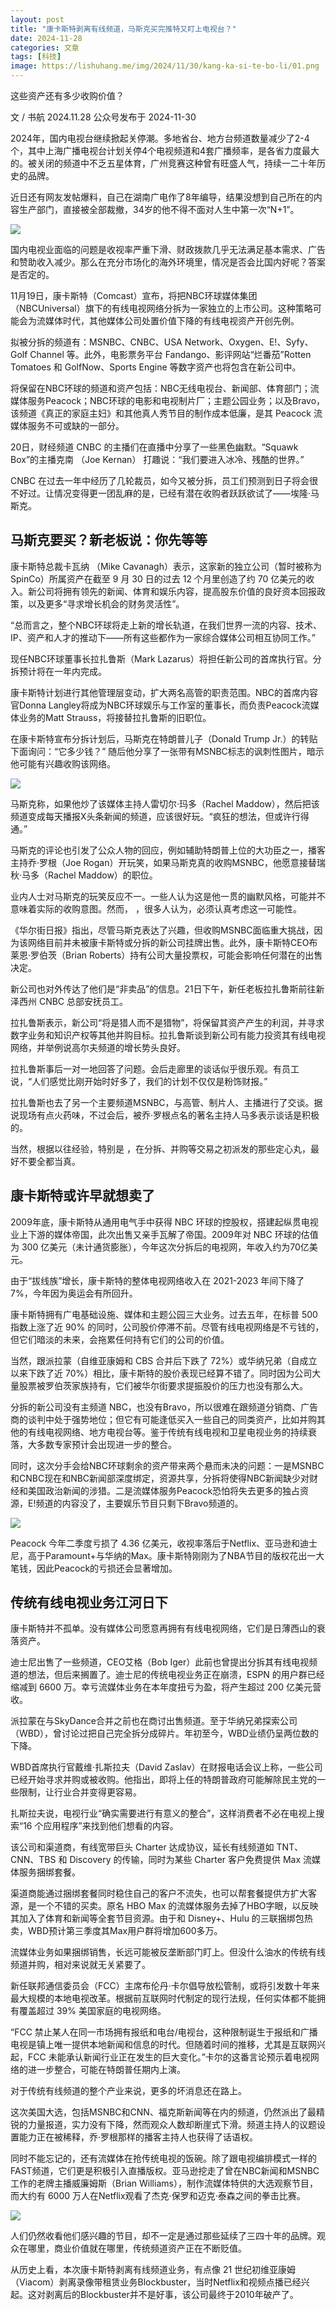 ```yaml
---
layout: post
title: "康卡斯特剥离有线频道，马斯克买完推特又盯上电视台？"
date: 2024-11-28
categories: 文章
tags: [科技]
image: https://lishuhang.me/img/2024/11/30/kang-ka-si-te-bo-li/01.png
---
```


这些资产还有多少收购价值？

文 / 书航 2024.11.28
公众号发布于 2024-11-30

2024年，国内电视台继续掀起关停潮。多地省台、地方台频道数量减少了2-4个，其中上海广播电视台计划关停4个电视频道和4套广播频率，是各省力度最大的。被关闭的频道中不乏五星体育，广州竞赛这种曾有旺盛人气，持续一二十年历史的品牌。

近日还有网友发帖爆料，自己在湖南广电作了8年编导，结果没想到自己所在的内容生产部门，直接被全部裁撤，34岁的他不得不面对人生中第一次“N+1”。

![](https://lishuhang.me/img/2024/11/30/kang-ka-si-te-bo-li/02.png)

国内电视业面临的问题是收视率严重下滑、财政拨款几乎无法满足基本需求、广告和赞助收入减少。那么在充分市场化的海外环境里，情况是否会比国内好呢？答案是否定的。

11月19日，康卡斯特（Comcast）宣布，将把NBC环球媒体集团（NBCUniversal）旗下的有线电视网络分拆为一家独立的上市公司。这种策略可能会为流媒体时代，其他媒体公司处置价值下降的有线电视资产开创先例。

拟被分拆的频道有：MSNBC、CNBC、USA Network、Oxygen、E!、Syfy、Golf Channel 等。此外，电影票务平台 Fandango、影评网站“烂番茄”Rotten Tomatoes 和 GolfNow、Sports Engine 等数字资产也将包含在新公司中。

将保留在NBC环球的频道和资产包括：NBC无线电视台、新闻部、体育部门；流媒体服务Peacock；NBC环球的电影和电视制片厂；主题公园业务；以及Bravo，该频道《真正的家庭主妇》和其他真人秀节目的制作成本低廉，是其 Peacock 流媒体服务不可或缺的一部分。

20日，财经频道 CNBC 的主播们在直播中分享了一些黑色幽默。“Squawk Box”的主播克南 （Joe Kernan） 打趣说：“我们要进入冰冷、残酷的世界。”

CNBC 在过去一年中经历了几轮裁员，如今又被分拆，员工们预测到日子将会很不好过。让情况变得更一团乱麻的是，已经有潜在收购者跃跃欲试了——埃隆·马斯克。

## 马斯克要买？新老板说：你先等等

康卡斯特总裁卡瓦纳 （Mike Cavanagh）表示，这家新的独立公司（暂时被称为 SpinCo）所属资产在截至 9 月 30 日的过去 12 个月里创造了约 70 亿美元的收入。新公司将拥有领先的新闻、体育和娱乐内容，提高股东价值的良好资本回报政策，以及更多“寻求增长机会的财务灵活性”。

“总而言之，整个NBC环球将走上新的增长轨道，在我们世界一流的内容、技术、IP、资产和人才的推动下——所有这些都作为一家综合媒体公司相互协同工作。”

现任NBC环球董事长拉扎鲁斯（Mark Lazarus）将担任新公司的首席执行官。分拆预计将在一年内完成。

康卡斯特计划进行其他管理层变动，扩大两名高管的职责范围。NBC的首席内容官Donna Langley将成为NBC环球娱乐与工作室的董事长，而负责Peacock流媒体业务的Matt Strauss，将接替拉扎鲁斯的旧职位。

在康卡斯特宣布分拆计划后，马斯克在特朗普儿子（Donald Trump Jr.）的转贴下面询问：“它多少钱？” 随后他分享了一张带有MSNBC标志的讽刺性图片，暗示他可能有兴趣收购该网络。

![](https://lishuhang.me/img/2024/11/30/kang-ka-si-te-bo-li/03.png)

马斯克称，如果他炒了该媒体主持人雷切尔·玛多（Rachel Maddow），然后把该频道变成每天播报X头条新闻的频道，应该很好玩。“疯狂的想法，但或许行得通。”

马斯克的评论也引发了公众人物的回应，例如辅助特朗普上位的大功臣之一，播客主持乔·罗根（Joe Rogan）开玩笑，如果马斯克真的收购MSNBC，他愿意接替瑞秋·马多（Rachel Maddow）的职位。

业内人士对马斯克的玩笑反应不一。一些人认为这是他一贯的幽默风格，可能并不意味着实际的收购意图。然而， ，很多人认为，必须认真考虑这一可能性。

《华尔街日报》指出，尽管马斯克表达了兴趣，但收购MSNBC面临重大挑战，因为该网络目前并未被康卡斯特或分拆的新公司挂牌出售。此外，康卡斯特CEO布莱恩·罗伯茨（Brian Roberts）持有公司大量投票权，可能会影响任何潜在的出售决定。

新公司也对外传达了他们是“非卖品”的信息。21日下午，新任老板拉扎鲁斯前往新泽西州 CNBC 总部安抚员工。

拉扎鲁斯表示，新公司“将是猎人而不是猎物”，将保留其资产产生的利润，并寻求数字业务和知识产权等其他并购目标。拉扎鲁斯谈到新公司有能力投资其有线电视网络，并举例说高尔夫频道的增长势头良好。

拉扎鲁斯事后一对一地回答了问题。会后走廊里的谈话似乎很乐观。有员工说，“人们感觉比刚开始时好多了，我们的计划不仅仅是粉饰财报。”

拉扎鲁斯也去了另一个主要频道MSNBC，与高管、制片人、主播进行了交谈。据说现场有点火药味，不过会后，被乔·罗根点名的著名主持人马多表示谈话是积极的。

当然，根据以往经验，特别是 ，在分拆、并购等交易之初派发的那些定心丸，最好不要全都当真。

## 康卡斯特或许早就想卖了

2009年底，康卡斯特从通用电气手中获得 NBC 环球的控股权，搭建起纵贯电视业上下游的媒体帝国，此次出售又亲手瓦解了帝国。2009年对 NBC 环球的估值为 300 亿美元（未计通货膨胀），今年这次分拆后的电视网，年收入约为70亿美元。

由于“拔线族”增长，康卡斯特的整体电视网络收入在 2021-2023 年间下降了7%，今年因为奥运会有所回升。

康卡斯特拥有广电基础设施、媒体和主题公园三大业务。过去五年，在标普 500 指数上涨了近 90% 的同时，公司股价停滞不前。尽管有线电视网络是不亏钱的，但它们暗淡的未来，会拖累任何持有它们的公司的价值。

当然，跟派拉蒙（自维亚康姆和 CBS 合并后下跌了 72%）或华纳兄弟（自成立以来下跌了近 70%）相比，康卡斯特的股价表现已经算不错了。同时因为公司大量股票被罗伯茨家族持有，它们被华尔街要求提振股价的压力也没有那么大。

分拆的新公司没有主频道 NBC，也没有Bravo，所以很难在跟频道分销商、广告商的谈判中处于强势地位；但它有可能逢低买入一些自己的同类资产，比如并购其他的有线电视网络、地方电视台等。鉴于传统有线电视和卫星电视业务的持续衰落，大多数专家预计会出现进一步的整合。

同时，这次分手会给NBC环球剩余的资产带来两个悬而未决的问题：一是MSNBC和CNBC现在和NBC新闻部深度绑定，资源共享，分拆将使得NBC新闻缺少对财经和美国政治新闻的涉猎。二是流媒体服务Peacock恐怕将失去更多的独占资源，E!频道的内容没了，主要娱乐节目只剩下Bravo频道的。

![](https://lishuhang.me/img/2024/11/30/kang-ka-si-te-bo-li/04.png)

Peacock 今年二季度亏损了 4.36 亿美元，收视率落后于Netflix、亚马逊和迪士尼，高于Paramount+与华纳的Max。康卡斯特刚刚为了NBA节目的版权花出一大笔钱，因此Peacock的亏损还会显著增加。

## 传统有线电视业务江河日下

康卡斯特并不孤单。没有媒体公司愿意再拥有有线电视网络，它们是日薄西山的衰落资产。

迪士尼出售了一些频道，CEO艾格（Bob Iger）此前也曾提出分拆其有线电视频道的想法，但后来搁置了。迪士尼的传统电视业务正在崩溃，ESPN 的用户群已经缩减到 6600 万。幸亏流媒体业务在本年度扭亏为盈，将产生超过 200 亿美元营收。

派拉蒙在与SkyDance合并之前也在商讨出售频道。至于华纳兄弟探索公司（WBD），曾讨论过把自己完全拆分成碎片。年初至今，WBD业绩仍呈两位数的下降。

WBD首席执行官戴维·扎斯拉夫（David Zaslav）在财报电话会议上称，一些公司已经开始寻求并购或被收购。他指出，即将上任的特朗普政府可能解除民主党的一些限制，让行业合并变得更容易。

扎斯拉夫说，电视行业“确实需要进行有意义的整合”，这样消费者不必在电视上搜索“16 个应用程序”来找到他们想看的内容。

该公司和渠道商，有线宽带巨头 Charter 达成协议，延长有线频道如 TNT、CNN、TBS 和 Discovery 的传输，同时为某些 Charter 客户免费提供 Max 流媒体服务捆绑套餐。

渠道商能通过捆绑套餐同时稳住自己的客户不流失，也可以帮套餐提供方扩大客源，是一个不错的买卖。原名 HBO Max 的流媒体服务去掉了HBO字眼，以反映其加入了体育和新闻等全套节目资源。由于和 Disney+、Hulu 的三联捆绑包热卖，WBD预计第三季度其Max用户群将增加600多万。

流媒体业务如果捆绑销售，长远可能被反垄断部门盯上。但没什么油水的传统有线频道并购，相对来说就无关紧要了。

新任联邦通信委员会（FCC）主席布伦丹·卡尔倡导放松管制，或将引发数十年来最大规模的本地电视改革。根据前互联网时代制定的现行法规，任何实体都不能拥有覆盖超过 39% 美国家庭的电视网络。

“FCC 禁止某人在同一市场拥有报纸和电台/电视台，这种限制诞生于报纸和广播电视是镇上唯一提供本地新闻和信息的时代。但随着时间的推移，尤其是互联网兴起，FCC 未能承认新闻行业正在发生的巨大变化。”卡尔的这番言论预示着电视网络的进一步整合，可能在特朗普任期内上演。

对于传统有线频道的整个产业来说，更多的坏消息还在路上。

这次美国大选，包括MSNBC和CNN、福克斯新闻等在内的频道，仍然派出了最精锐的力量报道，实力没有下降，然而观众人数却断崖式下滑。频道主持人的议题设置能力正在被稀释，乔·罗根那样的播客主持人也获得了话语权。

同时不能忘记的，还有流媒体在抢传统电视的饭碗。除了跟电视编排模式一样的FAST频道，它们更是积极引入直播版权。亚马逊挖走了曾在NBC新闻和MSNBC工作的老牌主播威廉姆斯（Brian Williams），制作流媒体特供的大选观察节目，而大约有 6000 万人在Netflix观看了杰克·保罗和迈克·泰森之间的拳击比赛。

![](https://lishuhang.me/img/2024/11/30/kang-ka-si-te-bo-li/05.png)

人们仍然收看他们感兴趣的节目，却不一定是通过那些延续了三四十年的品牌。观众在哪里，商业价值就在哪里，传统频道资产正在不断贬值。

从历史上看，本次康卡斯特剥离有线频道业务，有点像 21 世纪初维亚康姆（Viacom）剥离录像带租赁业务Blockbuster，当时Netflix和视频点播已经兴起。这对剥离后的Blockbuster并不是好事，该公司最终于2010年破产了。